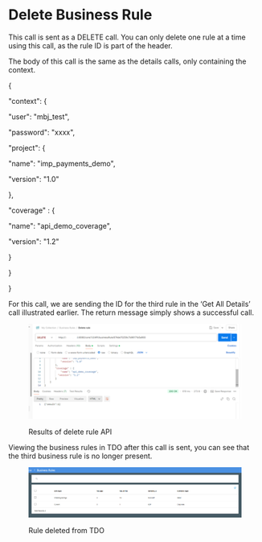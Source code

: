 # Delete Business Rule

This call is sent as a DELETE call.  You can only delete one rule at a time using this call, as the rule ID is part of the header.

&#x20;

The body of this call is the same as the details calls, only containing the context.

&#x20;

{

&#x20;   "context": {

&#x20;       "user": "mbj\_test",

&#x20;       "password": "xxxx",

&#x20;       "project": {

&#x20;           "name": "imp\_payments\_demo",

&#x20;           "version": "1.0"

&#x20;       },

&#x20;       "coverage" : {

&#x20;           "name": "api\_demo\_coverage",

&#x20;         "version": "1.2"

&#x20;       }

&#x20;   }

}

&#x20;

For this call, we are sending the ID for the third rule in the ‘Get All Details’ call illustrated earlier.  The return message simply shows a successful call.

&#x20;&#x20;

<figure><img src="../../../../../.gitbook/assets/image (93).png" alt=""><figcaption><p>Results of delete rule API</p></figcaption></figure>

&#x20; Viewing the business rules in TDO after this call is sent, you can see that the third business rule is no longer present.

&#x20;

<figure><img src="../../../../../.gitbook/assets/image (94).png" alt=""><figcaption><p>Rule deleted from TDO</p></figcaption></figure>
